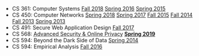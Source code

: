 * CS 361: Computer Systems [Fall 2018][361-f18] [Spring 2016][361-s16] [Spring 2015][361-s15] 
* CS 450: Computer Networks [Spring 2018][450-s18] [Spring 2017][450-s17] [Fall 2015][450-f15] [Fall 2014][450-f14] [Fall 2013][450-f13] [Spring 2013][450-s13]
* CS 491: Secure Web Application Design [Fall 2017][swad-f17]
* CS 568: <abbr title="in Spring 2019, CS 568 is being offered as CS 594.">Advanced Security & Online Privacy</abbr> **[Spring 2019][568-s19]**
* CS 594: Beyond the Dark Side of Data [Spring 2014][594-s14]
* CS 594: Empirical Analysis [Fall 2016][594-f16]

[568-s19]: https://piazza.com/class/jqy7g7qn2pc7gw
[swad-f17]: swad/f17/
[594-f16]: cs594/f16/
[361-s16]: cs361/s16/
[361-s15]: cs361/s15/
[450-f15]: cs450/f15/
[450-f14]: cs450/f14/
[450-f13]: cs450/f13/
[450-s13]: https://www.cs.uic.edu/bin/view/CS450/WebHome
[594-s14]: cs594/s14/
[450-s17]: cs450/s17/
[450-s18]: cs450/s18/
[361-f18]: cs361/f18/
